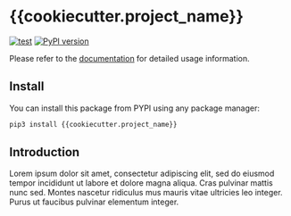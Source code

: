 # {{cookiecutter.project_name}}

[![test]({{cookiecutter._repository_url}}/actions/workflows/test.yml/badge.svg?branch=main)]({{cookiecutter._repository_url}}/actions/workflows/test.yml)
[![PyPI version](https://badge.fury.io/py/{{cookiecutter.project_name}}.svg?icon=si%3Apython)](https://badge.fury.io/py/{{cookiecutter.project_name}})

Please refer to the [documentation]({{cookiecutter._documentation_url}}) for
detailed usage information.

## Install

You can install this package from PYPI using any package manager:

```bash
pip3 install {{cookiecutter.project_name}}
```

## Introduction

Lorem ipsum dolor sit amet, consectetur adipiscing elit, sed do eiusmod tempor
incididunt ut labore et dolore magna aliqua. Cras pulvinar mattis nunc sed.
Montes nascetur ridiculus mus mauris vitae ultricies leo integer. Purus ut
faucibus pulvinar elementum integer.
